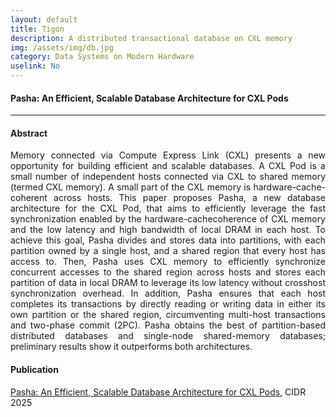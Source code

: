 ```yaml
---
layout: default
title: Tigon 
description: A distributed transactional database on CXL memory  
img: /assets/img/db.jpg
category: Data Systems on Modern Hardware  
uselink: No 
---
```


#### Pasha: An Efficient, Scalable Database Architecture for CXL Pods  
<hr>

#### Abstract
<div style="text-align: justify; margin-bottom: 20px;">
Memory connected via Compute Express Link (CXL) presents a new
opportunity for building efficient and scalable databases. A CXL Pod
is a small number of independent hosts connected via CXL to shared
memory (termed CXL memory). A small part of the CXL memory is
hardware-cache-coherent across hosts. This paper proposes Pasha,
a new database architecture for the CXL Pod, that aims to efficiently
leverage the fast synchronization enabled by the hardware-cachecoherence of CXL memory and the low latency and high bandwidth
of local DRAM in each host. To achieve this goal, Pasha divides
and stores data into partitions, with each partition owned by a
single host, and a shared region that every host has access to. Then,
Pasha uses CXL memory to efficiently synchronize concurrent
accesses to the shared region across hosts and stores each partition
of data in local DRAM to leverage its low latency without crosshost synchronization overhead. In addition, Pasha ensures that
each host completes its transactions by directly reading or writing
data in either its own partition or the shared region, circumventing
multi-host transactions and two-phase commit (2PC). Pasha obtains
the best of partition-based distributed databases and single-node
shared-memory databases; preliminary results show it outperforms
both architectures.
</div>

#### Publication

[Pasha: An Efficient, Scalable Database Architecture for CXL Pods](https://dx-tang.github.io/paper/Pasha-CIDR25.pdf), CIDR 2025
